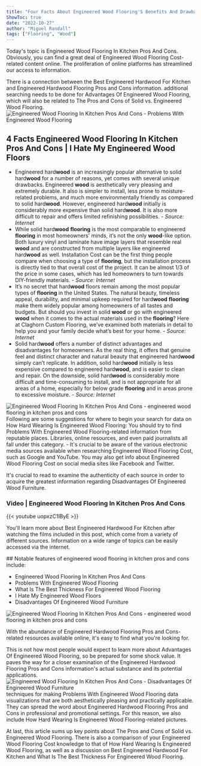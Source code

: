 ```yaml
---
title: "Four Facts About Engineered Wood Flooring'S Benefits And Drawbacks"
ShowToc: true 
date: "2022-10-27"
author: "Miguel Randall" 
tags: ["Flooring", "Wood"]
---
```


	
Today's topic is Engineered Wood Flooring In Kitchen Pros And Cons. Obviously, you can find a great deal of Engineered Wood Flooring Cost-related content online. The proliferation of online platforms has streamlined our access to information.

There is a connection between the Best Engineered Hardwood For Kitchen and Engineered Hardwood Flooring Pros and Cons information. additional searching needs to be done for Advantages Of Engineered Wood Flooring, which will also be related to The Pros and Cons of Solid vs. Engineered Wood Flooring.
<img loading="lazy" src="https://images.zadinteriors.com/blog/2020/12/Particleboard.jpg" onerror="this.onerror=null;this.src='https://blogger.googleusercontent.com/img/a/AVvXsEhe7F7TRXHtjiKvHb5vS7DmnxvpHiDyoYyYvm1nHB3Qp2_w3BnM6A2eq4v7FYxCC9bfZt3a9vIMtAYEKUiaDQbHMg-ViyGmRIj39MLp0bGFfgfYw1Dc9q_H-T0wiTm3l0Uq42dETrN9eC8aGJ9_IORZsxST1AcLR7np1koOfcc7tnHa4S8Mwz_xD9d0=s16000';" alt="Engineered Wood Flooring In Kitchen Pros And Cons - Problems With Engineered Wood Flooring" >

## 4 Facts Engineered Wood Flooring In Kitchen Pros And Cons | I Hate My Engineered Wood Floors
-   Engineered hard**wood** is an increasingly popular alternative to solid hard**wood** for a number of reasons, yet comes with several unique drawbacks. Engineered **wood** is aesthetically very pleasing and extremely durable. It also is simpler to install, less prone to moisture-related problems, and much more environmentally friendly as compared to solid hard**wood**. However, engineered hard**wood** initially is considerably more expensive than solid hard**wood**. It is also more difficult to repair and offers limited refinishing possibilities. - <cite>Source: Internet</cite>
-   While solid hard**wood** **flooring** is the most comparable to engineered **flooring** in most homeowners' minds, it’s not the only **wood**-like option. Both luxury vinyl and laminate have image layers that resemble real **wood** and are constructed from multiple layers like engineered hard**wood** as well. Installation Cost can be the first thing people compare when choosing a type of **flooring**, but the installation process is directly tied to that overall cost of the project. It can be almost 1/3 of the price in some cases, which has led homeowners to turn towards DIY-friendly materials. - <cite>Source: Internet</cite>
-   It’s no secret that hard**wood** floors remain among the most popular types of **flooring** in the United States. The natural beauty, timeless appeal, durability, and minimal upkeep required for hard**wood** **flooring** make them widely popular among homeowners of all tastes and budgets. But should you invest in solid **wood** or go with engineered **wood** when it comes to the actual materials used in the **flooring**? Here at Claghorn Custom Flooring, we’ve examined both materials in detail to help you and your family decide what’s best for your home. - <cite>Source: Internet</cite>
-   Solid hard**wood** offers a number of distinct advantages and disadvantages for homeowners. As the real thing, it offers that genuine feel and distinct character and natural beauty that engineered hard**wood** simply can’t replicate. In addition, solid hard**wood** initially is less expensive compared to engineered hard**wood**, and is easier to clean and repair. On the downside, solid hard**wood** is considerably more difficult and time-consuming to install, and is not appropriate for all areas of a home, especially for below grade **flooring** and in areas prone to excessive moisture. - <cite>Source: Internet</cite>


<img loading="lazy" src="https://www.decoraid.com/wp-content/uploads/2018/12/rubber-Kitchen-Flooring-ideas-2019.jpg" onerror="this.onerror=null;this.src='https://blogger.googleusercontent.com/img/a/AVvXsEhe7F7TRXHtjiKvHb5vS7DmnxvpHiDyoYyYvm1nHB3Qp2_w3BnM6A2eq4v7FYxCC9bfZt3a9vIMtAYEKUiaDQbHMg-ViyGmRIj39MLp0bGFfgfYw1Dc9q_H-T0wiTm3l0Uq42dETrN9eC8aGJ9_IORZsxST1AcLR7np1koOfcc7tnHa4S8Mwz_xD9d0=s16000';" alt="Engineered Wood Flooring In Kitchen Pros And Cons - engineered wood flooring in kitchen pros and cons" >
Following are some suggestions for where to begin your search for data on How Hard Wearing Is Engineered Wood Flooring:
You should try to find Problems With Engineered Wood Flooring-related information from reputable places. Libraries, online resources, and even paid journalists all fall under this category.
- It's crucial to be aware of the various electronic media sources available when researching Engineered Wood Flooring Cost, such as Google and YouTube. You may also get info about Engineered Wood Flooring Cost on social media sites like Facebook and Twitter.

It's crucial to read to examine the authenticity of each source in order to acquire the greatest information regarding Disadvantages Of Engineered Wood Furniture.

### Video | Engineered Wood Flooring In Kitchen Pros And Cons
{{< youtube uopxzC1lByE >}} 

You'll learn more about Best Engineered Hardwood For Kitchen after watching the films included in this post, which come from a variety of different sources. Information on a wide range of topics can be easily accessed via the internet.
<script async="async" data-cfasync="false" src="//normallydemandedalter.com/fe63df3c5408708b15d8dc3d9b206b31/invoke.js"></script>
<div id="container-fe63df3c5408708b15d8dc3d9b206b31"></div>
## Notable features of engineered wood flooring in kitchen pros and cons include:

- Engineered Wood Flooring In Kitchen Pros And Cons
- Problems With Engineered Wood Flooring
- What Is The Best Thickness For Engineered Wood Flooring
- I Hate My Engineered Wood Floors
- Disadvantages Of Engineered Wood Furniture

 <img loading="lazy" src="https://www.thespruce.com/thmb/7BP2ckN0ErZkunmWljpcK-9yYEc=/960x0/filters:no_upscale():max_bytes(150000):strip_icc()/26-56a2fc563df78cf7727b691c-5c64685946e0fb000184a4b2.jpg" onerror="this.onerror=null;this.src='https://blogger.googleusercontent.com/img/a/AVvXsEhe7F7TRXHtjiKvHb5vS7DmnxvpHiDyoYyYvm1nHB3Qp2_w3BnM6A2eq4v7FYxCC9bfZt3a9vIMtAYEKUiaDQbHMg-ViyGmRIj39MLp0bGFfgfYw1Dc9q_H-T0wiTm3l0Uq42dETrN9eC8aGJ9_IORZsxST1AcLR7np1koOfcc7tnHa4S8Mwz_xD9d0=s16000';" alt="Engineered Wood Flooring In Kitchen Pros And Cons - engineered wood flooring in kitchen pros and cons" >

With the abundance of Engineered Hardwood Flooring Pros and Cons-related resources available online, it's easy to find what you're looking for.

This is not how most people would expect to learn more about Advantages Of Engineered Wood Flooring, so be prepared for some shock value. It paves the way for a closer examination of the Engineered Hardwood Flooring Pros and Cons information's actual substance and its potential applications.
<img loading="lazy" src="https://i.pinimg.com/originals/86/e7/c0/86e7c0318927df9d6504384867d54f5f.jpg" onerror="this.onerror=null;this.src='https://blogger.googleusercontent.com/img/a/AVvXsEhe7F7TRXHtjiKvHb5vS7DmnxvpHiDyoYyYvm1nHB3Qp2_w3BnM6A2eq4v7FYxCC9bfZt3a9vIMtAYEKUiaDQbHMg-ViyGmRIj39MLp0bGFfgfYw1Dc9q_H-T0wiTm3l0Uq42dETrN9eC8aGJ9_IORZsxST1AcLR7np1koOfcc7tnHa4S8Mwz_xD9d0=s16000';" alt="Engineered Wood Flooring In Kitchen Pros And Cons - Disadvantages Of Engineered Wood Furniture" >
techniques for making Problems With Engineered Wood Flooring data visualizations that are both aesthetically pleasing and practically applicable. They can spread the word about Engineered Hardwood Flooring Pros and Cons in professional and promotional settings. For this reason, we also include How Hard Wearing Is Engineered Wood Flooring-related pictures.

At last, this article sums up key points about The Pros and Cons of Solid vs. Engineered Wood Flooring. There is also a comparison of your Engineered Wood Flooring Cost knowledge to that of How Hard Wearing Is Engineered Wood Flooring, as well as a discussion on Best Engineered Hardwood For Kitchen and What Is The Best Thickness For Engineered Wood Flooring.
	
	

